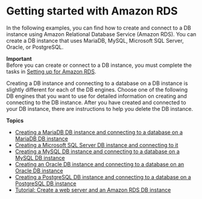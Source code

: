 # Getting started with Amazon RDS<a name="CHAP_GettingStarted"></a>

In the following examples, you can find how to create and connect to a DB instance using Amazon Relational Database Service \(Amazon RDS\)\. You can create a DB instance that uses MariaDB, MySQL, Microsoft SQL Server, Oracle, or PostgreSQL\.

**Important**  
Before you can create or connect to a DB instance, you must complete the tasks in [Setting up for Amazon RDS](CHAP_SettingUp.md)\. 

Creating a DB instance and connecting to a database on a DB instance is slightly different for each of the DB engines\. Choose one of the following DB engines that you want to use for detailed information on creating and connecting to the DB instance\. After you have created and connected to your DB instance, there are instructions to help you delete the DB instance\.

**Topics**
+ [Creating a MariaDB DB instance and connecting to a database on a MariaDB DB instance](CHAP_GettingStarted.CreatingConnecting.MariaDB.md)
+ [Creating a Microsoft SQL Server DB instance and connecting to it](CHAP_GettingStarted.CreatingConnecting.SQLServer.md)
+ [Creating a MySQL DB instance and connecting to a database on a MySQL DB instance](CHAP_GettingStarted.CreatingConnecting.MySQL.md)
+ [Creating an Oracle DB instance and connecting to a database on an Oracle DB instance](CHAP_GettingStarted.CreatingConnecting.Oracle.md)
+ [Creating a PostgreSQL DB instance and connecting to a database on a PostgreSQL DB instance](CHAP_GettingStarted.CreatingConnecting.PostgreSQL.md)
+ [Tutorial: Create a web server and an Amazon RDS DB instance](TUT_WebAppWithRDS.md)